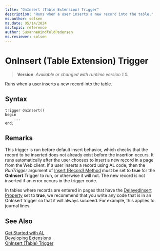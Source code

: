 ```yaml
---
title: "OnInsert (Table Extension) Trigger"
description: "Runs when a user inserts a new record into the table."
ms.author: solsen
ms.date: 05/14/2024
ms.topic: reference
author: SusanneWindfeldPedersen
ms.reviewer: solsen
---
```

[//]: # (START>DO_NOT_EDIT)
[//]: # (IMPORTANT:Do not edit any of the content between here and the END>DO_NOT_EDIT.)
[//]: # (Any modifications should be made in the .xml files in the ModernDev repo.)

# OnInsert (Table Extension) Trigger
> **Version**: _Available or changed with runtime version 1.0._

Runs when a user inserts a new record into the table.


## Syntax
```AL
trigger OnInsert()
begin
    ...
end;
```



[//]: # (IMPORTANT: END>DO_NOT_EDIT)

## Remarks  
 This trigger is run before default insert behavior, which checks that the record to be inserted does not already exist before the insertion occurs. It runs automatically after the user chooses to insert a new record in a page from the Web client. If a user inserts a record using AL code, then the *RunTrigger* argument of [Insert (Record) Method](../../methods-auto/record/record-insert--method.md) must be set to **true** for the **OnInsert** Trigger to run, or otherwise it will not. The new record is not inserted if an error occurs in the trigger code.  
  
 In tables where records are entered in pages that have the [DelayedInsert Property](../../properties/devenv-delayedinsert-property.md) set to **true**, we recommend that you write any code that is in an OnInsert trigger so that it will always succeed. For example, this applies to journal lines.  

## See Also  
[Get Started with AL](../../devenv-get-started.md)  
[Developing Extensions](../../devenv-dev-overview.md)  
[OnInsert (Table) Trigger](../table/devenv-oninsert-table-trigger.md)
